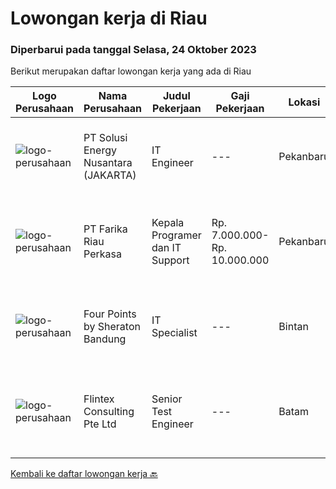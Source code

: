 
  # Lowongan kerja di Riau

  ### Diperbarui pada tanggal Selasa, 24 Oktober 2023

  Berikut merupakan daftar lowongan kerja yang ada di Riau

  |Logo Perusahaan | Nama Perusahaan | Judul Pekerjaan | Gaji Pekerjaan | Lokasi | Deskripsi | Tanggal diunggah | Pranala |
  | -------------- | --------------- | --------------- | --------- | --------- | -------------- | ------- | ----------- |
  |![logo-perusahaan](https://image-service-cdn.seek.com.au/558cbdf6cf6de6ef56dfd7a745cceb3dad32542d/ee4dce1061f3f616224767ad58cb2fc751b8d2dc)|PT Solusi Energy Nusantara (JAKARTA)|IT Engineer|---|Pekanbaru|Kualifikasi: Pendidikan S1 Teknik Informatika/Sistem Informasi/ Minimum 8 tahun pengalaman sebagai IT Engineer Diutamakan yang memiliki pengalaman di...|Rabu, 18 Oktober 2023|https://www.jobstreet.co.id/id/job/it-engineer-4503044?token=0~3e44f604-28ff-4011-8b01-9da3527b370f&sectionRank=1&jobId=jobstreet-id-job-4503044|
|![logo-perusahaan](https://image-service-cdn.seek.com.au/b87ff3c1cc0ba34d457c5145327d13b51d0b6022/ee4dce1061f3f616224767ad58cb2fc751b8d2dc)|PT Farika Riau Perkasa|Kepala Programer dan  IT Support|Rp. 7.000.000-Rp. 10.000.000|Pekanbaru|Melakukan monitoring dan evaluasi ketersediaan dan kegunaan Software/Hardware/Network untuk support proses bisnis Perusahaan Melakukan fungsi...|Kamis, 12 Oktober 2023|https://www.jobstreet.co.id/id/job/kepala-programer-dan-it-support-4491943?token=0~3e44f604-28ff-4011-8b01-9da3527b370f&sectionRank=2&jobId=jobstreet-id-job-4491943|
|![logo-perusahaan](https://i.ibb.co/sqvTCh9/112815900-stock-vector-no-image-available-icon-flat-vector.webp)|Four Points by Sheraton Bandung|IT Specialist|---|Bintan|POSITION SUMMARYInstall, configure, manage, maintain, test, evaluate, and repair computer networks, workstations, support server system(s), supporting...|Kamis, 12 Oktober 2023|https://www.jobstreet.co.id/id/job/it-specialist-1037184531?token=0~3e44f604-28ff-4011-8b01-9da3527b370f&sectionRank=3&jobId=jobstreet-id-job-1037184531|
|![logo-perusahaan](https://i.ibb.co/sqvTCh9/112815900-stock-vector-no-image-available-icon-flat-vector.webp)|Flintex Consulting Pte Ltd|Senior Test Engineer|---|Batam|POSITION SUMMARY:Responsible for working in a group environment in coordination with engineering and manufacturing teams to support new products test...|Kamis, 05 Oktober 2023|https://www.jobstreet.co.id/id/job/senior-test-engineer-1037128142?token=0~3e44f604-28ff-4011-8b01-9da3527b370f&sectionRank=4&jobId=jobstreet-id-job-1037128142|


  [Kembali ke daftar lowongan kerja 🔙](../README.md#daftar-lowongan-kerja)
  